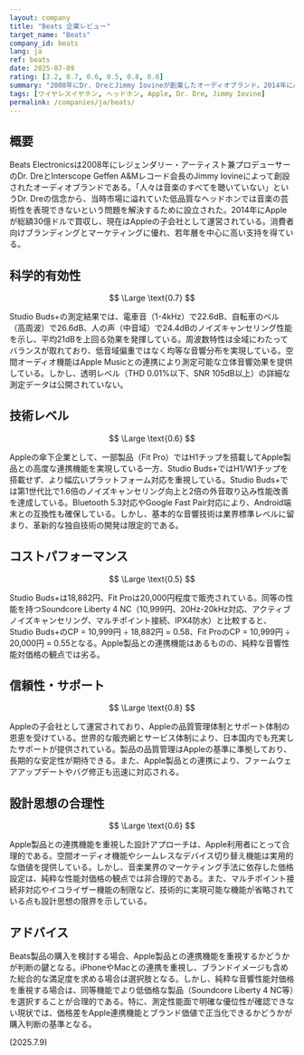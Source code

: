 ```yaml
---
layout: company
title: "Beats 企業レビュー"
target_name: "Beats"
company_id: beats
lang: ja
ref: beats
date: 2025-07-09
rating: [3.2, 0.7, 0.6, 0.5, 0.8, 0.6]
summary: "2008年にDr. DreとJimmy Iovineが創業したオーディオブランド。2014年にAppleが30億ドルで買収し、現在はAppleの子会社として運営される。消費者向けブランディングに優れるものの、測定性能では業界平均レベルに留まり、価格設定は高めである。"
tags: [ワイヤレスイヤホン, ヘッドホン, Apple, Dr. Dre, Jimmy Iovine]
permalink: /companies/ja/beats/
---
```


## 概要

Beats Electronicsは2008年にレジェンダリー・アーティスト兼プロデューサーのDr. DreとInterscope Geffen A&Mレコード会長のJimmy Iovineによって創設されたオーディオブランドである。「人々は音楽のすべてを聴いていない」というDr. Dreの信念から、当時市場に溢れていた低品質なヘッドホンでは音楽の芸術性を表現できないという問題を解決するために設立された。2014年にAppleが総額30億ドルで買収し、現在はAppleの子会社として運営されている。消費者向けブランディングとマーケティングに優れ、若年層を中心に高い支持を得ている。

## 科学的有効性

$$ \Large \text{0.7} $$

Studio Buds+の測定結果では、電車音（1-4kHz）で22.6dB、自転車のベル（高周波）で26.6dB、人の声（中音域）で24.4dBのノイズキャンセリング性能を示し、平均21dBを上回る効果を発揮している。周波数特性は全域にわたってバランスが取れており、低音域偏重ではなく均等な音響分布を実現している。空間オーディオ機能はApple Musicとの連携により測定可能な立体音響効果を提供している。しかし、透明レベル（THD 0.01%以下、SNR 105dB以上）の詳細な測定データは公開されていない。

## 技術レベル

$$ \Large \text{0.6} $$

Appleの傘下企業として、一部製品（Fit Pro）ではH1チップを搭載してApple製品との高度な連携機能を実現している一方、Studio Buds+ではH1/W1チップを搭載せず、より幅広いプラットフォーム対応を重視している。Studio Buds+では第1世代比で1.6倍のノイズキャンセリング向上と2倍の外音取り込み性能改善を達成している。Bluetooth 5.3対応やGoogle Fast Pair対応により、Android端末との互換性も確保している。しかし、基本的な音響技術は業界標準レベルに留まり、革新的な独自技術の開発は限定的である。

## コストパフォーマンス

$$ \Large \text{0.5} $$

Studio Buds+は18,882円、Fit Proは20,000円程度で販売されている。同等の性能を持つSoundcore Liberty 4 NC（10,999円、20Hz-20kHz対応、アクティブノイズキャンセリング、マルチポイント接続、IPX4防水）と比較すると、Studio Buds+のCP = 10,999円 ÷ 18,882円 = 0.58、Fit ProのCP = 10,999円 ÷ 20,000円 = 0.55となる。Apple製品との連携機能はあるものの、純粋な音響性能対価格の観点では劣る。

## 信頼性・サポート

$$ \Large \text{0.8} $$

Appleの子会社として運営されており、Appleの品質管理体制とサポート体制の恩恵を受けている。世界的な販売網とサービス体制により、日本国内でも充実したサポートが提供されている。製品の品質管理はAppleの基準に準拠しており、長期的な安定性が期待できる。また、Apple製品との連携により、ファームウェアアップデートやバグ修正も迅速に対応される。

## 設計思想の合理性

$$ \Large \text{0.6} $$

Apple製品との連携機能を重視した設計アプローチは、Apple利用者にとって合理的である。空間オーディオ機能やシームレスなデバイス切り替え機能は実用的な価値を提供している。しかし、音楽業界のマーケティング手法に依存した価格設定は、純粋な性能対価格の観点では非合理的である。また、マルチポイント接続非対応やイコライザー機能の制限など、技術的に実現可能な機能が省略されている点も設計思想の限界を示している。

## アドバイス

Beats製品の購入を検討する場合、Apple製品との連携機能を重視するかどうかが判断の鍵となる。iPhoneやMacとの連携を重視し、ブランドイメージも含めた総合的な満足度を求める場合は選択肢となる。しかし、純粋な音響性能対価格を重視する場合は、同等機能でより低価格な製品（Soundcore Liberty 4 NC等）を選択することが合理的である。特に、測定性能面で明確な優位性が確認できない現状では、価格差をApple連携機能とブランド価値で正当化できるかどうかが購入判断の基準となる。

(2025.7.9)